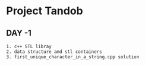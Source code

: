 # Project Tandob 


## DAY -1
    1. c++ STL libray
    2. data structure amd stl containers
    3. first_unique_character_in_a_string.cpp solution
    
    